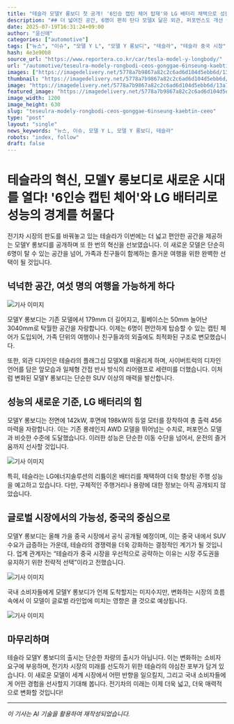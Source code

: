 ```yaml
---
title: "테슬라 모델Y 롱보디 첫 공개! '6인승 캡틴 체어 탑재'와 LG 배터리 채택으로 성능 업그레이드"
description: "## 더 넓어진 공간, 6명이 편히 탄다 모델X 닮은 외관, 퍼포먼스도 개선 글로벌 출시 가능성, 국내는 미정 ..."
date: 2025-07-19T16:31:24+09:00
author: "윤신애"
categories: ["automotive"]
tags: ["뉴스", "이슈", "모델 Y L", "모델 Y 롱보디", "테슬라", "테슬라 중국 시장", "자동차 디자인", "전기차 성능"]
hash: 4e3e90b8
source_url: "https://www.reportera.co.kr/car/tesla-model-y-longbody/"
url: "/automotive/teseulra-modely-rongbodi-ceos-gonggae-6inseung-kaebtin-ceeo/"
images: ["https://imagedelivery.net/5778a7b9867a82c2c6ad6d104d5ebb6d/13a7d290-e1a2-4a5e-ac91-5ace4a7abd00/public"]
thumbnail: "https://imagedelivery.net/5778a7b9867a82c2c6ad6d104d5ebb6d/13a7d290-e1a2-4a5e-ac91-5ace4a7abd00/public"
image: "https://imagedelivery.net/5778a7b9867a82c2c6ad6d104d5ebb6d/13a7d290-e1a2-4a5e-ac91-5ace4a7abd00/public"
featured_image: "https://imagedelivery.net/5778a7b9867a82c2c6ad6d104d5ebb6d/13a7d290-e1a2-4a5e-ac91-5ace4a7abd00/public"
image_width: 1200
image_height: 630
slug: "teseulra-modely-rongbodi-ceos-gonggae-6inseung-kaebtin-ceeo"
type: "post"
layout: "single"
news_keywords: "뉴스, 이슈, 모델 Y L, 모델 Y 롱보디, 테슬라"
robots: "index, follow"
draft: false
---
```


# 테슬라의 혁신, 모델Y 롱보디로 새로운 시대를 열다! '6인승 캡틴 체어'와 LG 배터리로 성능의 경계를 허물다

전기차 시장의 판도를 바꿔놓고 있는 테슬라가 이번에는 더 넓고 편안한 공간을 제공하는 모델Y 롱보디를 공개하며 또 한 번의 혁신을 선보였습니다. 이 새로운 모델은 단순히 6명이 탈 수 있는 공간을 넘어, 가족과 친구들이 함께하는 즐거운 여행을 위한 완벽한 선택이 될 것입니다.

## 넉넉한 공간, 여섯 명의 여행을 가능하게 하다


![기사 이미지](https://imagedelivery.net/5778a7b9867a82c2c6ad6d104d5ebb6d/13a7d290-e1a2-4a5e-ac91-5ace4a7abd00/public)


모델Y 롱보디는 기존 모델에서 179mm 더 길어지고, 휠베이스는 50mm 늘어난 3040mm로 탁월한 공간을 자랑합니다. 이제는 6명이 편안하게 탑승할 수 있는 캡틴 체어가 도입되어, 가족 단위의 여행이나 친구들과의 외출에도 최적화된 구조로 변모했습니다. 

또한, 외관 디자인은 테슬라의 플래그십 모델X를 떠올리게 하며, 사이버트럭의 디자인 언어를 담은 앞모습과 일체형 간접 반사 방식의 리어램프로 세련미를 더했습니다. 이처럼 변화된 모델Y 롱보디는 단순한 SUV 이상의 매력을 발산합니다.

## 성능의 새로운 기준, LG 배터리의 힘

모델Y 롱보디는 전면에 142kW, 후면에 198kW의 듀얼 모터를 장착하여 총 출력 456마력을 자랑합니다. 이는 기존 롱레인지 AWD 모델을 뛰어넘는 수치로, 퍼포먼스 모델과 비슷한 수준에 도달했습니다. 이러한 성능은 단순한 이동 수단을 넘어서, 운전의 즐거움까지 선사할 것입니다.


![기사 이미지](https://imagedelivery.net/5778a7b9867a82c2c6ad6d104d5ebb6d/85c4fdab-a1aa-49c2-ebf7-56e818c07700/public)


특히, 테슬라는 LG에너지솔루션의 리튬이온 배터리를 채택하여 더욱 향상된 주행 성능을 예고하고 있습니다. 다만, 구체적인 주행거리나 용량에 대한 정보는 아직 공개되지 않았습니다.

## 글로벌 시장에서의 가능성, 중국의 중심으로

모델Y 롱보디는 올해 가을 중국 시장에서 공식 공개될 예정이며, 이는 중국 내에서 SUV 수요가 급증하는 가운데, 테슬라의 경쟁력을 더욱 강화하는 결정적인 계기가 될 것입니다. 업계 관계자는 “테슬라가 중국 시장을 우선적으로 공략하는 이유는 시장 주도권을 유지하기 위한 전략적 선택”이라고 전했습니다.


![기사 이미지](https://imagedelivery.net/5778a7b9867a82c2c6ad6d104d5ebb6d/fd9aac66-8d86-4c8d-a12d-0fc590748000/public)


국내 소비자들에게 모델Y 롱보디가 언제 도착할지는 미지수지만, 변화하는 시장의 흐름 속에서 이 모델이 글로벌 라인업에 미치는 영향은 클 것으로 예상됩니다. 


![기사 이미지](https://imagedelivery.net/5778a7b9867a82c2c6ad6d104d5ebb6d/75c69cab-0832-4568-ca6a-ac88b84d0800/public)


## 마무리하며

테슬라 모델Y 롱보디의 출시는 단순한 차량의 출시가 아닙니다. 이는 변화하는 소비자 요구에 부응하며, 전기차 시장의 미래를 선도하기 위한 테슬라의 야심찬 포부가 담겨 있습니다. 이 새로운 모델이 세계 시장에서 어떤 반향을 일으킬지, 그리고 국내 소비자들에게 어떤 경험을 선사할지 기대해 봅니다. 전기차의 미래는 이제 더욱 넓고, 더욱 매력적으로 변화할 것입니다!

---
*이 기사는 AI 기술을 활용하여 재작성되었습니다.*
